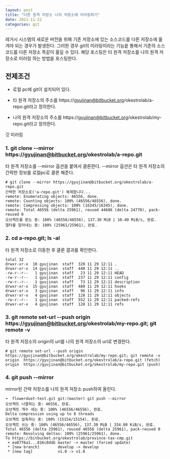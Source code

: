 ```yaml
---
layout: post
title: "다른 원격 저장소 나의 저장소에 미러링하기"
date: 2021-11-22
categories: git
---
```


레거시 시스템의 새로운 버전을 위해 기존 저장소에 있는 소스코드를 다른 저장소에 옮겨야 되는 경우가 발생한다. 그러한 경우 git의 미러링이라는 기능읕 통해서 기존의 소스코드를 다른 저장소 똑같이 옮길 수 있다. 해당 포스팅은 타 원격 저장소를 나의 원격 저장소로 미러링 하는 방법을 포스팅한다.

## 전제조건

* 로컬 pc에 git이 설치되어 있다.

* 타 원격 저장소의 주소를 https://gyujinan@bitbucket.org/okestrolab/a-repo.git라고 정의한다.

* 나의 원격 저장소의 주소를 https://gyujinan@bitbucket.org/okestrolab/my-repo.git라고 정의한다.



깃 미러링

### 1. git clone --mirror https://gyujinan@bitbucket.org/okestrolab/a-repo.git

타 원격 저장소를 --mirror 옵션을 붙여서 클론한다. --mirror 옵션은 타 원격 저장소의 간략한 정보를 로컬pc로 클론 해준다.


```
# git clone --mirror https://gyujinan@bitbucket.org/okestrolab/a-repo.git
간략한 저장소로('a-repo.git') 복제합니다...
remote: Enumerating objects: 46556, done.
remote: Counting objects: 100% (46556/46556), done.
remote: Compressing objects: 100% (16345/16345), done.
remote: Total 46556 (delta 25961), reused 44686 (delta 24770), pack-reused 0
오브젝트를 받는 중: 100% (46556/46556), 137.30 MiB | 10.40 MiB/s, 완료.
델타를 알아내는 중: 100% (25961/25961), 완료.

```

### 2. cd a-repo.git; ls -al

타 원격 저장소로 이동한 후 클론 결과를 확인한다.


```
total 32
drwxr-xr-x  10 gyujinan  staff  320 11 29 12:11 .
drwxr-xr-x  14 gyujinan  staff  448 11 29 12:11 ..
-rw-r--r--   1 gyujinan  staff   23 11 29 12:11 HEAD
-rw-r--r--   1 gyujinan  staff  237 11 29 12:11 config
-rw-r--r--   1 gyujinan  staff   73 11 29 12:11 description
drwxr-xr-x  15 gyujinan  staff  480 11 29 12:11 hooks
drwxr-xr-x   3 gyujinan  staff   96 11 29 12:11 info
drwxr-xr-x   4 gyujinan  staff  128 11 29 12:11 objects
-rw-r--r--   1 gyujinan  staff  552 11 29 12:11 packed-refs
drwxr-xr-x   4 gyujinan  staff  128 11 29 12:11 refs
```

### 3. git remote set-url --push origin https://gyujinan@bitbucket.org/okestrolab/my-repo.git; git remote -v

타 원격 저장소의 origin의 url를 나의 원격 저장소의 url로 변경한다. 

```
# git remote set-url --push origin https://gyujinan@bitbucket.org/okestrolab/my-repo.git; git remote -v
origin	https://gyujinan@bitbucket.org/okestrolab/a-repo.git (fetch)
origin	https://gyujinan@bitbucket.org/okestrolab/my-repo.git (push)

```

### 4. git push --mirror

mirror된 간략 저장소를 나의 원격 저장소 push하여 올린다.

```
➜  flowerduet-test.git git:(master) git push --mirror
오브젝트 나열하는 중: 46556, 완료.
오브젝트 개수 세는 중: 100% (46556/46556), 완료.
Delta compression using up to 8 threads
오브젝트 압축하는 중: 100% (15154/15154), 완료.
오브젝트 쓰는 중: 100% (46556/46556), 137.30 MiB | 334.00 KiB/s, 완료.
Total 46556 (delta 25961), reused 46556 (delta 25961), pack-reused 0
remote: Resolving deltas: 100% (25961/25961), done.
To https://bitbucket.org/okestrolab/province-tax-cmp.git
 + ea87f6a1...816c8ddb master -> master (forced update)
 * [new branch]        develop -> develop
 * [new tag]           v1.0 -> v1.0

```
